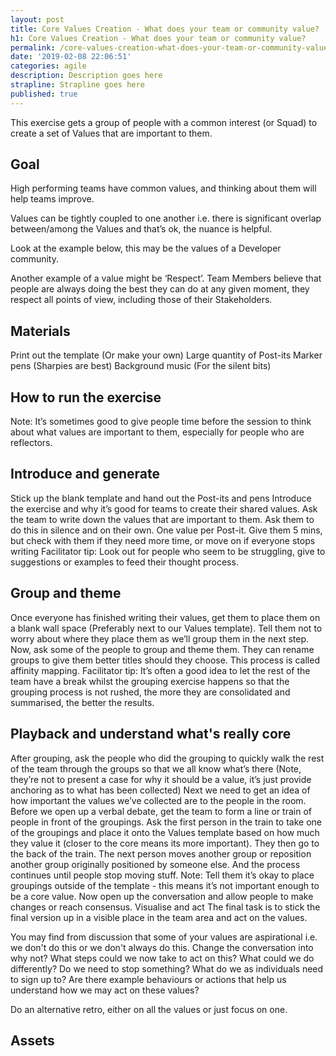 ```yaml
---
layout: post
title: Core Values Creation - What does your team or community value? 
h1: Core Values Creation - What does your team or community value? 
permalink: /core-values-creation-what-does-your-team-or-community-value/
date: '2019-02-08 22:06:51'
categories: agile
description: Description goes here
strapline: Strapline goes here
published: true
---
```


This exercise gets a group of people with a common interest (or Squad) to create a set of Values that are important to them.

## Goal
High performing teams have common values, and thinking about them will help teams improve.

Values can be tightly coupled to one another i.e. there is significant overlap between/among the Values and that’s ok, the nuance is helpful.

Look at the example below, this may be the values of a Developer community.



Another example of a value might be ‘Respect’. Team Members believe that people are always doing the best they can do at any given moment, they respect all points of view, including those of their Stakeholders.

## Materials
Print out the template (Or make your own)
Large quantity of Post-its
Marker pens (Sharpies are best)
Background music (For the silent bits)




## How to run the exercise
Note: It’s sometimes good to give people time before the session to think about what values are important to them, especially for people who are reflectors.

## Introduce and generate
Stick up the blank template and hand out the Post-its and pens
Introduce the exercise and why it’s good for teams to create their shared values.
Ask the team to write down the values that are important to them. Ask them to do this in silence and on their own. One value per Post-it.
Give them 5 mins, but check with them if they need more time, or move on if everyone stops writing
Facilitator tip: Look out for people who seem to be struggling, give to suggestions or examples to feed their thought process.

## Group and theme
Once everyone has finished writing their values, get them to place them on a blank wall space (Preferably next to our Values template). Tell them not to worry about where they place them as we’ll group them in the next step.
Now, ask some of the people to group and theme them. They can rename groups to give them better titles should they choose. This process is called affinity mapping. 
Facilitator tip: It’s often a good idea to let the rest of the team have a break whilst the grouping exercise happens so that the grouping process is not rushed, the more they are consolidated and summarised, the better the results.

## Playback and understand what's really core
After grouping, ask the people who did the grouping to quickly walk the rest of the team through the groups so that we all know what’s there (Note, they’re not to present a case for why it should be a value, it’s just provide anchoring as to what has been collected)
Next we need to get an idea of how important the values we’ve collected are to the people in the room.
Before we open up a verbal debate, get the team to form a line or train of people in front of the groupings. Ask the first person in the train to take one of the groupings and place it onto the Values template based on how much they value it (closer to the core means its more important). They then go to the back of the train. The next person moves another group or reposition another group originally positioned by someone else. And the process continues until people stop moving stuff. Note: Tell them it’s okay to place groupings outside of the template - this means it’s not important enough to be a core value.
Now open up the conversation and allow people to make changes or reach consensus.
Visualise and act
The final task is to stick the final version up in a visible place in the team area and act on the values.

You may find from discussion that some of your values are aspirational i.e. we don't do this or we don't always do this. Change the conversation into why not? What steps could we now take to act on this? What could we do differently? Do we need to stop something? What do we as individuals need to sign up to? Are there example behaviours or actions that help us understand how we may act on these values?

Do an alternative retro, either on all the values or just focus on one. 

## Assets
